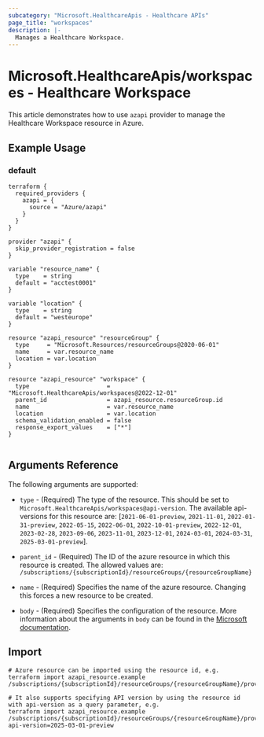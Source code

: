 ```yaml
---
subcategory: "Microsoft.HealthcareApis - Healthcare APIs"
page_title: "workspaces"
description: |-
  Manages a Healthcare Workspace.
---
```


# Microsoft.HealthcareApis/workspaces - Healthcare Workspace

This article demonstrates how to use `azapi` provider to manage the Healthcare Workspace resource in Azure.

## Example Usage

### default

```hcl
terraform {
  required_providers {
    azapi = {
      source = "Azure/azapi"
    }
  }
}

provider "azapi" {
  skip_provider_registration = false
}

variable "resource_name" {
  type    = string
  default = "acctest0001"
}

variable "location" {
  type    = string
  default = "westeurope"
}

resource "azapi_resource" "resourceGroup" {
  type     = "Microsoft.Resources/resourceGroups@2020-06-01"
  name     = var.resource_name
  location = var.location
}

resource "azapi_resource" "workspace" {
  type                      = "Microsoft.HealthcareApis/workspaces@2022-12-01"
  parent_id                 = azapi_resource.resourceGroup.id
  name                      = var.resource_name
  location                  = var.location
  schema_validation_enabled = false
  response_export_values    = ["*"]
}


```



## Arguments Reference

The following arguments are supported:

* `type` - (Required) The type of the resource. This should be set to `Microsoft.HealthcareApis/workspaces@api-version`. The available api-versions for this resource are: [`2021-06-01-preview`, `2021-11-01`, `2022-01-31-preview`, `2022-05-15`, `2022-06-01`, `2022-10-01-preview`, `2022-12-01`, `2023-02-28`, `2023-09-06`, `2023-11-01`, `2023-12-01`, `2024-03-01`, `2024-03-31`, `2025-03-01-preview`].

* `parent_id` - (Required) The ID of the azure resource in which this resource is created. The allowed values are:  
  `/subscriptions/{subscriptionId}/resourceGroups/{resourceGroupName}`

* `name` - (Required) Specifies the name of the azure resource. Changing this forces a new resource to be created.

* `body` - (Required) Specifies the configuration of the resource. More information about the arguments in `body` can be found in the [Microsoft documentation](https://learn.microsoft.com/en-us/azure/templates/Microsoft.HealthcareApis/workspaces?pivots=deployment-language-terraform).

## Import

 ```shell
 # Azure resource can be imported using the resource id, e.g.
 terraform import azapi_resource.example /subscriptions/{subscriptionId}/resourceGroups/{resourceGroupName}/providers/Microsoft.HealthcareApis/workspaces/{resourceName}
 
 # It also supports specifying API version by using the resource id with api-version as a query parameter, e.g.
 terraform import azapi_resource.example /subscriptions/{subscriptionId}/resourceGroups/{resourceGroupName}/providers/Microsoft.HealthcareApis/workspaces/{resourceName}?api-version=2025-03-01-preview
 ```
